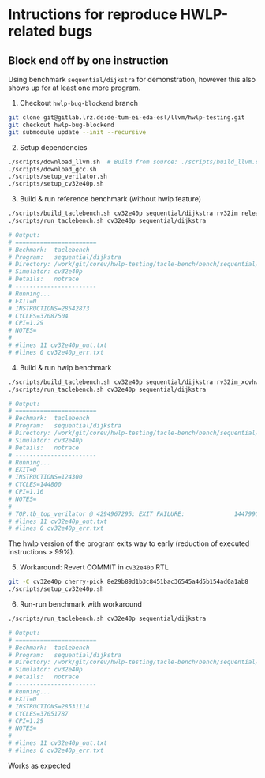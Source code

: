 # Intructions for reproduce HWLP-related bugs

## Block end off by one instruction

Using benchmark `sequential/dijkstra` for demonstration, however this also shows up for at least one more program.

1. Checkout `hwlp-bug-blockend` branch

```bash
git clone git@gitlab.lrz.de:de-tum-ei-eda-esl/llvm/hwlp-testing.git
git checkout hwlp-bug-blockend
git submodule update --init --recursive
```

2. Setup dependencies

```bash
./scripts/download_llvm.sh  # Build from source: ./scripts/build_llvm.sh
./scripts/download_gcc.sh
./scripts/setup_verilator.sh
./scripts/setup_cv32e40p.sh
```

3. Build & run reference benchmark (without hwlp feature)

```bash
./scripts/build_taclebench.sh cv32e40p sequential/dijkstra rv32im release
./scripts/run_taclebench.sh cv32e40p sequential/dijkstra

# Output:
# =======================
# Bechmark:  taclebench
# Program:   sequential/dijkstra
# Directory: /work/git/corev/hwlp-testing/tacle-bench/bench/sequential/dijkstra
# Simulator: cv32e40p
# Details:   notrace
# -----------------------
# Running...
# EXIT=0
# INSTRUCTIONS=28542873
# CYCLES=37087504
# CPI=1.29
# NOTES=
#
# #lines 11 cv32e40p_out.txt
# #lines 0 cv32e40p_err.txt
```

4. Build & run hwlp benchmark

```bash
./scripts/build_taclebench.sh cv32e40p sequential/dijkstra rv32im_xcvhwlp release
./scripts/run_taclebench.sh cv32e40p sequential/dijkstra

# Output:
# =======================
# Bechmark:  taclebench
# Program:   sequential/dijkstra
# Directory: /work/git/corev/hwlp-testing/tacle-bench/bench/sequential/dijkstra
# Simulator: cv32e40p
# Details:   notrace
# -----------------------
# Running...
# EXIT=0
# INSTRUCTIONS=124300
# CYCLES=144800
# CPI=1.16
# NOTES=
#
# TOP.tb_top_verilator @ 4294967295: EXIT FAILURE:              1447990
# #lines 11 cv32e40p_out.txt
# #lines 0 cv32e40p_err.txt
```

The hwlp version of the program exits way to early (reduction of executed instructions > 99%).

5. Workaround: Revert COMMIT in `cv32e40p` RTL

```bash
git -C cv32e40p cherry-pick 8e29b89d1b3c8451bac36545a4d5b154ad0a1ab8
./scripts/setup_cv32e40p.sh
```

6. Run-run benchmark with workaround

```bash
./scripts/run_taclebench.sh cv32e40p sequential/dijkstra

# Output:
# =======================
# Bechmark:  taclebench
# Program:   sequential/dijkstra
# Directory: /work/git/corev/hwlp-testing/tacle-bench/bench/sequential/dijkstra
# Simulator: cv32e40p
# Details:   notrace
# -----------------------
# Running...
# EXIT=0
# INSTRUCTIONS=28531114
# CYCLES=37051787
# CPI=1.29
# NOTES=
#
# #lines 11 cv32e40p_out.txt
# #lines 0 cv32e40p_err.txt
```

Works as expected
